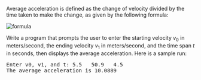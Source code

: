 Average acceleration is defined as the change of velocity divided by the time taken to make the change, as given by the following formula:  
  
![formula](https://render.githubusercontent.com/render/math?math=\huge\color{red}{a%20=%20\frac{%20v_{1}%20-%20v_{0}%20}{t}})  
  
Write a program that prompts the user to enter the starting velocity *v*<sub>0</sub> in meters/second, the ending velocity *v*<sub>1</sub> in meters/second, and the time span *t* in seconds, then displays the average acceleration. Here is a sample run:  
  
<pre>
Enter v0, v1, and t: 5.5   50.9   4.5
The average acceleration is 10.0889
</pre>